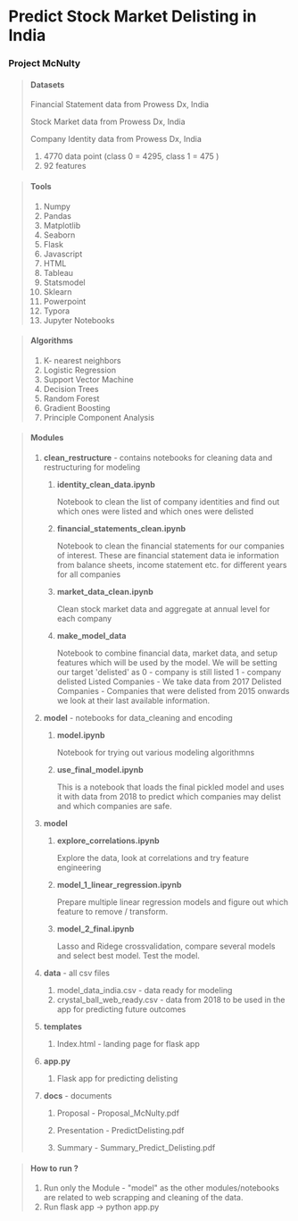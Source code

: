 # Predict Stock Market Delisting in India 

### Project McNulty

> #### Datasets
> Financial Statement data from Prowess Dx, India
>
> Stock Market data from Prowess Dx, India
>
> Company Identity data from Prowess Dx, India 
>
>  1.  4770 data point (class 0 = 4295, class 1 = 475 )
>  2.  92 features



> #### Tools
>
> 1. Numpy
> 2. Pandas
> 3. Matplotlib
> 4. Seaborn
> 5. Flask
> 6. Javascript
> 7. HTML
> 8. Tableau
> 9. Statsmodel
> 10. Sklearn
> 11. Powerpoint
> 12. Typora
> 13. Jupyter Notebooks



> #### Algorithms
>
> 1. K- nearest neighbors
> 2. Logistic Regression
> 3. Support Vector Machine
> 4. Decision Trees
> 5. Random Forest
> 6. Gradient Boosting
> 7. Principle Component Analysis



> #### Modules 
>
> 1. **clean_restructure** - contains notebooks for cleaning data and restructuring for modeling
>
>    1. **identity_clean_data.ipynb** 
>
>       Notebook to clean the list of company identities and find out which ones were listed and which ones were delisted
>
>    2. **financial_statements_clean.ipynb**
>
>       Notebook to clean the financial statements for our companies of interest. These are financial statement data ie information from balance sheets, income statement etc. for different years for all companies 
>
>    3. **market_data_clean.ipynb**
>
>       Clean stock market data and aggregate at annual level for each company
>
>    4. **make_model_data**
>
>       Notebook to combine financial data, market data, and setup features which will be used by the model. We will be setting our target 'delisted' as 0 - company is still listed 1 - company delisted
>       Listed Companies - We take data from 2017 Delisted Companies - Companies that were delisted from 2015 onwards we look at their last available information.
>
> 2. **model** - notebooks for data_cleaning and encoding
>
>    1. **model.ipynb**
>
>       Notebook for trying out various modeling algorithmns
>
>    2. **use_final_model.ipynb**
>
>       This is a notebook that loads the final pickled model and uses it with data from 2018 to predict which companies may delist and which companies are safe. 
>
> 3. **model**
>
>    1. **explore_correlations.ipynb**
>
>       Explore  the data, look at correlations and try feature engineering
>
>    2. **model_1_linear_regression.ipynb**
>
>       Prepare multiple linear regression models and figure out which feature to remove / transform.
>
>    3. **model_2_final.ipynb**
>
>       Lasso and Ridege crossvalidation, compare several models and select best model. Test the model.
>
> 4. **data** - all csv files
>
>    1. model_data_india.csv - data ready for modeling
>    2. crystal_ball_web_ready.csv - data from 2018 to be used in the app for predicting future outcomes
>
> 5. **templates**
>
>    1. Index.html - landing page for flask app
>
> 6. **app.py** 
>
>    1. Flask app for predicting delisting
>
> 7. **docs** - documents 
>
>    1. Proposal - Proposal_McNulty.pdf
>
>    2. Presentation - PredictDelisting.pdf
>
>    3. Summary - Summary_Predict_Delisting.pdf
>
>



> #### How to run ?
>
> 1. Run only the Module - "model" as the other modules/notebooks are related to web scrapping and cleaning of the data. 
> 2. Run flask app -> python app.py

